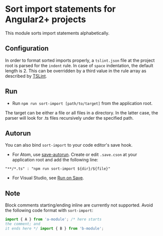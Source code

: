 
# Sort import statements for Angular2+ projects

This module sorts import statements alphabetically.

## Configuration

In order to format sorted imports properly, a `tslint.json` file at the project root is parsed for the `indent` rule. In case of `space` indentation, the default length is 2. This can be overridden by a third value in the rule array as described by [TSLint](https://palantir.github.io/tslint/rules/indent/).

## Run

- Run `npm run sort-import [path/to/target]` from the application root.

The target can be either a file or all files in a directory. In the latter case, the parser will look for .ts files recursively under the specified path.

## Autorun

You can also bind `sort-import` to your code editor's save hook.

- For Atom, use [save-autorun](https://atom.io/packages/save-autorun).
Create or edit `.save.cson` at your application root and add the following line:

`"**/*.ts" : "npm run sort-import ${dir}/${file}"`  

- For Visual Studio, see [Run on Save](https://marketplace.visualstudio.com/items?itemName=emeraldwalk.RunOnSave).

## Note

Block comments starting/ending inline are currently not supported. Avoid the following code format with `sort-import`:

```javascript
import { A } from 'a-module'; /* here starts
the comment; and
it ends here */ import { B } from 'b-module';
```
